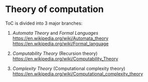 # Theory of computation

ToC is divided into 3 major branches:

1. *Automata Theory* and *Formal Languages*
  https://en.wikipedia.org/wiki/Automata_theory
  https://en.wikipedia.org/wiki/Formal_language

2. *Computability Theory* (Recursion theory)
  https://en.wikipedia.org/wiki/Computability_Theory

3. *Complexity Theory* (Computational complexity theory)
  https://en.wikipedia.org/wiki/Computational_complexity_theory
